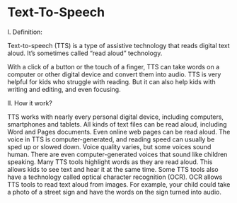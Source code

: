 # Text-To-Speech
I. Definition:

Text-to-speech (TTS) is a type of assistive technology that reads digital text aloud. It’s sometimes called “read aloud” technology.

With a click of a button or the touch of a finger, TTS can take words on a computer or other digital device and convert them into audio. TTS is very helpful for kids who struggle with reading. But it can also help kids with writing and editing, and even focusing.

II. How it work?

TTS works with nearly every personal digital device, including computers, smartphones and tablets. All kinds of text files can be read aloud, including Word and Pages documents. Even online web pages can be read aloud.
The voice in TTS is computer-generated, and reading speed can usually be sped up or slowed down. Voice quality varies, but some voices sound human. There are even computer-generated voices that sound like children speaking.
Many TTS tools highlight words as they are read aloud. This allows kids to see text and hear it at the same time.
Some TTS tools also have a technology called optical character recognition (OCR). OCR allows TTS tools to read text aloud from images. For example, your child could take a photo of a street sign and have the words on the sign turned into audio.
